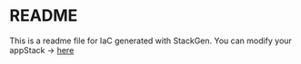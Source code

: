 # README
This is a readme file for IaC generated with StackGen.
You can modify your appStack -> [here](http://main.dev.stackgen.com/appstacks/d5c9fd56-0599-462e-a23d-b125519642f3)
